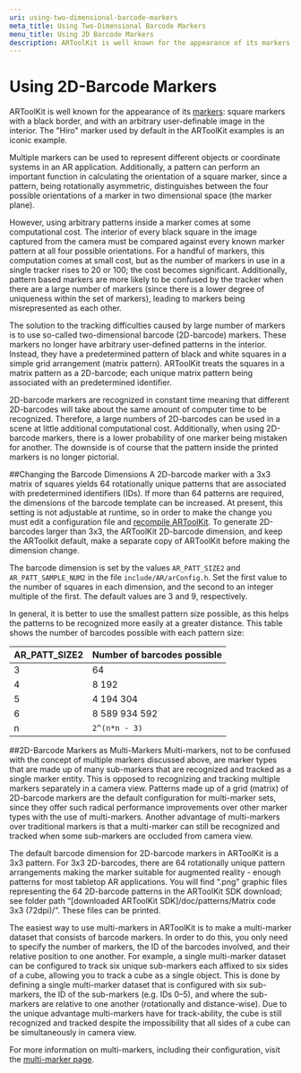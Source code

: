 ```yaml
---
uri: using-two-dimensional-barcode-markers
meta_title: Using Two-Dimensional Barcode Markers
menu_title: Using 2D Barcode Markers
description: ARToolKit is well known for the appearance of its markers, or square markers with a black border, and with an arbitrary user-definable image in the interior. The Hiro marker used by default in the ARToolKit examples is an iconic example.
---
```


# Using 2D-Barcode Markers

ARToolKit is well known for the appearance of its [markers][marker_about]: square markers with a black border, and with an arbitrary user-definable image in the interior. The "Hiro" marker used by default in the ARToolKit examples is an iconic example.

Multiple markers can be used to represent different objects or coordinate systems in an AR application. Additionally, a pattern can perform an important function in calculating the orientation of a square marker, since a pattern, being rotationally asymmetric, distinguishes between the four possible orientations of a marker in two dimensional space (the marker plane).

However, using arbitrary patterns inside a marker comes at some computational cost. The interior of every black square in the image captured from the camera must be compared against every known marker pattern at all four possible orientations. For a handful of markers, this computation comes at small cost, but as the number of markers in use in a single tracker rises to 20 or 100; the cost becomes significant. Additionally, pattern based markers are more likely to be confused by the tracker when there are a large number of markers (since there is a lower degree of uniqueness within the set of markers), leading to markers being misrepresented as each other.

The solution to the tracking difficulties caused by large number of markers is to use so-called two-dimensional barcode (2D-barcode) markers. These markers no longer have arbitrary user-defined patterns in the interior. Instead, they have a predetermined pattern of black and white squares in a simple grid arrangement (matrix pattern). ARToolKit treats the squares in a matrix pattern as a 2D-barcode; each unique matrix pattern being associated with an predetermined identifier.

2D-barcode markers are recognized in constant time meaning that different 2D-barcodes will take about the same amount of computer time to be recognized. Therefore, a large numbers of 2D-barcodes can be used in a scene at little additional computational cost. Additionally, when using 2D-barcode markers, there is a lower probability of one marker being mistaken for another. The downside is of course that the pattern inside the printed markers is no longer pictorial.

##Changing the Barcode Dimensions
A  2D-barcode marker with a 3x3 matrix of squares yields 64 rotationally unique patterns that are associated with predetermined identifiers (IDs). If more than 64 patterns are required, the dimensions of the barcode template can be increased. At present, this setting is not adjustable at runtime, so in order to make the change you must edit a configuration file and [recompile ARToolKit][build_artoolkit]. To generate 2D-barcodes larger than 3x3, the ARToolKit 2D-barcode dimension, and keep the ARToolkit default, make a separate copy of ARToolKit before making the dimension change.

The barcode dimension is set by the values `AR_PATT_SIZE2` and `AR_PATT_SAMPLE_NUM2` in the file `include/AR/arConfig.h`. Set the first value to the number of squares in each dimension, and the second to an integer multiple of the first. The default values are 3 and 9, respectively.

In general, it is better to use the smallest pattern size possible, as this helps the patterns to be recognized more easily at a greater distance. This table shows the number of barcodes possible with each pattern size:

| AR_PATT_SIZE2 | Number of barcodes possible |
|---------------|-----------------------------|
| 3             | 64                          |
| 4             | 8 192                       |
| 5             | 4 194 304                   |
| 6             | 8 589 934 592               |
| n             | `2^(n*n - 3)`               |

##2D-Barcode Markers as Multi-Markers
Multi-markers, not to be confused with the concept of multiple markers discussed above, are marker types that are made up of many sub-markers that are recognized and tracked as a single marker entity. This is opposed to recognizing and tracking multiple markers separately in a camera view. Patterns made up of a grid (matrix) of 2D-barcode markers are the default configuration for multi-marker sets, since they offer such radical performance improvements over other marker types with the use of multi-markers. Another advantage of multi-markers over traditional markers is that a multi-marker can still be recognized and tracked when some sub-markers are occluded from camera view.

The default barcode dimension for 2D-barcode markers in ARToolKit is a 3x3 pattern. For 3x3 2D-barcodes, there are 64 rotationally unique pattern arrangements making the marker suitable for augmented reality - enough patterns for most tabletop AR applications. You will find “.png” graphic files representing the 64 2D-barcode patterns in the ARToolKit SDK download; see folder path “[downloaded ARToolKit SDK]/doc/patterns/Matrix code 3x3 (72dpi)/”. These files can be printed.

The easiest way to use multi-markers in ARToolKit is to make a multi-marker dataset that consists of barcode markers. In order to do this, you only need to specify the number of markers, the ID of the barcodes involved, and their relative position to one another. For example, a single multi-marker dataset can be configured to track six unique sub-markers each affixed to six sides of a cube, allowing you to track a cube as a single object. This is done by defining a single multi-marker dataset that is configured with six sub-markers, the ID of the sub-markers (e.g. IDs 0–5), and where the sub-markers are relative to one another (rotationally and distance-wise). Due to the unique advantage multi-markers have for track-ability, the cube is still recognized and tracked despite the impossibility that all sides of a cube can be simultaneously in camera view.

For more information on multi-markers, including their configuration, visit the [multi-marker page][marker_multi].

[marker_about]: ../3_Marker_Training/marker_about.md
[marker_multi]: ../3_Marker_Training/marker_multi.md
[build_artoolkit]: ../8_Advanced_Topics/build_artoolkit.md
